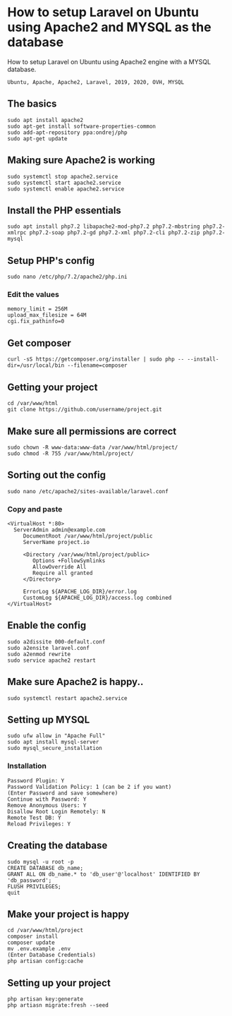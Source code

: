 # How to setup Laravel on Ubuntu using Apache2 and MYSQL as the database
How to setup Laravel on Ubuntu using Apache2 engine with a MYSQL database.

```
Ubuntu, Apache, Apache2, Laravel, 2019, 2020, OVH, MYSQL
```

## The basics  
```
sudo apt install apache2
sudo apt-get install software-properties-common
sudo add-apt-repository ppa:ondrej/php
sudo apt-get update
```

## Making sure Apache2 is working  
```
sudo systemctl stop apache2.service  
sudo systemctl start apache2.service  
sudo systemctl enable apache2.service  
```
## Install the PHP essentials  
```
sudo apt install php7.2 libapache2-mod-php7.2 php7.2-mbstring php7.2-xmlrpc php7.2-soap php7.2-gd php7.2-xml php7.2-cli php7.2-zip php7.2-mysql
```
## Setup PHP's config  
```
sudo nano /etc/php/7.2/apache2/php.ini
```
### Edit the values 
```
memory_limit = 256M  
upload_max_filesize = 64M  
cgi.fix_pathinfo=0
```

## Get composer  
```
curl -sS https://getcomposer.org/installer | sudo php -- --install-dir=/usr/local/bin --filename=composer
```

## Getting your project  
```
cd /var/www/html  
git clone https://github.com/username/project.git
```
## Make sure all permissions are correct  
```
sudo chown -R www-data:www-data /var/www/html/project/  
sudo chmod -R 755 /var/www/html/project/  
```

## Sorting out the config  
```
sudo nano /etc/apache2/sites-available/laravel.conf
```
### Copy and paste
```
<VirtualHost *:80>
  ServerAdmin admin@example.com
     DocumentRoot /var/www/html/project/public
     ServerName project.io

     <Directory /var/www/html/project/public>
        Options +FollowSymlinks
        AllowOverride All
        Require all granted
     </Directory>

     ErrorLog ${APACHE_LOG_DIR}/error.log
     CustomLog ${APACHE_LOG_DIR}/access.log combined
</VirtualHost>
```

## Enable the config
```
sudo a2dissite 000-default.conf
sudo a2ensite laravel.conf
sudo a2enmod rewrite
sudo service apache2 restart
```

## Make sure Apache2 is happy..
```
sudo systemctl restart apache2.service
```

## Setting up MYSQL
```
sudo ufw allow in "Apache Full"
sudo apt install mysql-server
sudo mysql_secure_installation
```
### Installation
```
Password Plugin: Y
Password Validation Policy: 1 (can be 2 if you want)
(Enter Password and save somewhere)
Continue with Password: Y
Remove Anonymous Users: Y
Disallow Root Login Remotely: N
Remote Test DB: Y
Reload Privileges: Y
```

## Creating the database
```
sudo mysql -u root -p
CREATE DATABASE db_name;
GRANT ALL ON db_name.* to 'db_user'@'localhost' IDENTIFIED BY 'db_password';
FLUSH PRIVILEGES;
quit
```

## Make your project is happy
```
cd /var/www/html/project
composer install
composer update
mv .env.example .env
(Enter Database Credentials)
php artisan config:cache
```

## Setting up your project
```
php artisan key:generate
php artiasn migrate:fresh --seed
```
